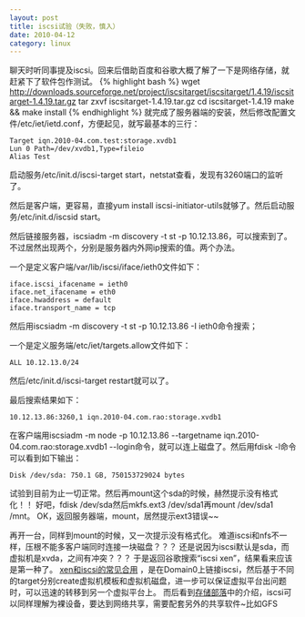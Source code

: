 ```yaml
---
layout: post
title: iscsi试验（失败，慎入）
date: 2010-04-12
category: linux
---
```


聊天时听同事提及iscsi。回来后借助百度和谷歌大概了解了一下是网络存储，就赶紧下了软件包作测试。
{% highlight bash %}
wget http://downloads.sourceforge.net/project/iscsitarget/iscsitarget/1.4.19/iscsitarget-1.4.19.tar.gz
tar zxvf iscsitarget-1.4.19.tar.gz
cd iscsitarget-1.4.19
make && make install
{% endhighlight %}
就完成了服务器端的安装，然后修改配置文件/etc/iet/ietd.conf，方便起见，就写最基本的三行：

    Target iqn.2010-04.com.test:storage.xvdb1
    Lun 0 Path=/dev/xvdb1,Type=fileio
    Alias Test

启动服务/etc/init.d/iscsi-target start，netstat查看，发现有3260端口的监听了。

然后是客户端，更容易，直接yum install iscsi-initiator-utils就够了。然后启动服务/etc/init.d/iscsid start。

然后链接服务器，iscsiadm -m discovery -t st -p 10.12.13.86，可以搜索到了。不过居然出现两个，分别是服务器内外网ip搜索的值。两个办法。

一个是定义客户端/var/lib/iscsi/iface/ieth0文件如下：

    iface.iscsi_ifacename = ieth0
    iface.net_ifacename = eth0
    iface.hwaddress = default
    iface.transport_name = tcp

然后用iscsiadm -m discovery -t st -p 10.12.13.86 -I ieth0命令搜索；

一个是定义服务端/etc/iet/targets.allow文件如下：

    ALL 10.12.13.0/24

然后/etc/init.d/iscsi-target restart就可以了。

最后搜索结果如下：

    10.12.13.86:3260,1 iqn.2010-04.com.rao:storage.xvdb1

在客户端用iscsiadm -m node -p 10.12.13.86 --targetname iqn.2010-04.com.rao:storage.xvdb1 --login命令，就可以连上磁盘了。然后用fdisk -l命令可以看到如下输出：

    Disk /dev/sda: 750.1 GB, 750153729024 bytes

试验到目前为止一切正常。然后再mount这个sda的时候，赫然提示没有格式化！！
好吧，fdisk /dev/sda然后mkfs.ext3 /dev/sda1再mount /dev/sda1 /mnt。
OK，返回服务器端，mount，居然提示ext3错误~~

再开一台，同样到mount的时候，又一次提示没有格式化。
难道iscsi和nfs不一样，压根不能多客户端同时连接一块磁盘？？？
还是说因为iscsi默认是sda，而虚拟机是xvda，之间有冲突？？？
于是返回谷歌搜索“iscsi xen”，结果看来应该是第一种了。
[xen和iscsi的常见合用](http://www.performancemagic.com/iscsi-xen-howto/index.html)
，是在Domain0上链接iscsi，然后基于不同的target分别create虚拟机模板和虚拟机磁盘，进一步可以保证虚拟平台出问题时，可以迅速的转移到另一个虚拟平台上。
而后看到<a target="_blank" href="http://www.sansky.net/">存储部落</a>中的介绍，iscsi可以同样理解为裸设备，要达到网络共享，需要配套另外的共享软件~比如GFS
 

